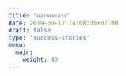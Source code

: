 ```yaml
---
title: 'ผลงานของเรา'
date: 2019-06-12T14:08:35+07:00
draft: false
type: 'success-stories'
menu:
  main:
    weight: 40
---
```

